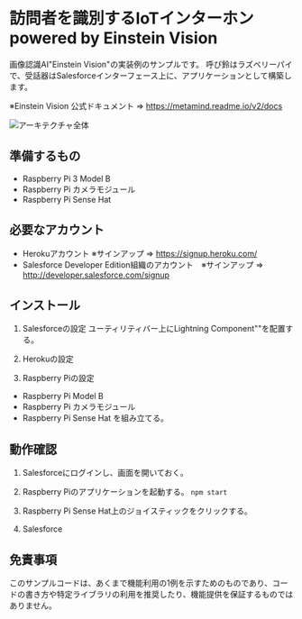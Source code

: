 # 訪問者を識別するIoTインターホン powered by Einstein Vision

画像認識AI"Einstein Vision"の実装例のサンプルです。 呼び鈴はラズベリーパイで、受話器はSalesforceインターフェース上に、アプリケーションとして構築します。

※Einstein Vision 公式ドキュメント ⇒ <https://metamind.readme.io/v2/docs>

![アーキテクチャ全体](https://github.com/misu007/iot-intercom-with-einstein-vision-example/raw/master/img001.png)

## 準備するもの
* Raspberry Pi 3 Model B
* Raspberry Pi カメラモジュール
* Raspberry Pi Sense Hat

## 必要なアカウント
* Herokuアカウント ※サインアップ ⇒ <https://signup.heroku.com/>
* Salesforce Developer Edition組織のアカウント　※サインアップ ⇒ <http://developer.salesforce.com/signup>

## インストール
1. Salesforceの設定
ユーティリティバー上にLightning Component""を配置する。


2. Herokuの設定


3. Raspberry Piの設定
* Raspberry Pi Model B
* Raspberry Pi カメラモジュール
* Raspberry Pi Sense Hat
を組み立てる。

## 動作確認
1. Salesforceにログインし、画面を開いておく。

2. Raspberry Piのアプリケーションを起動する。
`npm start`

3. Raspberry Pi Sense Hat上のジョイスティックをクリックする。

4. Salesforce


## 免責事項
このサンプルコードは、あくまで機能利用の1例を示すためのものであり、コードの書き方や特定ライブラリの利用を推奨したり、機能提供を保証するものではありません。


